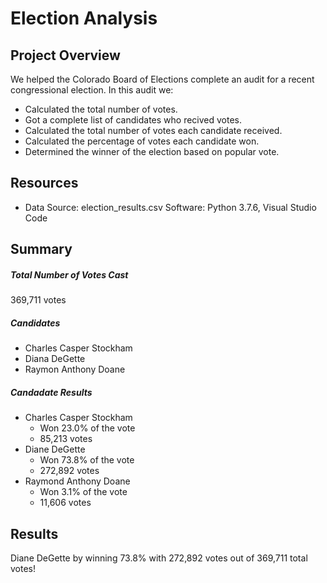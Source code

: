 # Election Analysis
## Project Overview 
We helped the Colorado Board of Elections complete an audit for a recent congressional election.  In this audit we:
- Calculated the total number of votes.
- Got a complete list of candidates who recived votes.
- Calculated the total number of votes each candidate received. 
- Calculated the percentage of votes each candidate won.
- Determined the winner of the election based on popular vote. 
## Resources
- Data Source: election_results.csv
Software: Python 3.7.6, Visual Studio Code 
## Summary
##### Total Number of Votes Cast
369,711 votes
##### Candidates
- Charles Casper Stockham
- Diana DeGette
- Raymon Anthony Doane
##### Candadate Results 
- Charles Casper Stockham 
    - Won 23.0% of the vote 
    - 85,213 votes
- Diane DeGette 
    - Won 73.8% of the vote
    - 272,892 votes
- Raymond Anthony Doane
    - Won 3.1% of the vote
    - 11,606 votes

## Results 
Diane DeGette by winning 73.8% with 272,892 votes out of 369,711 total votes!


